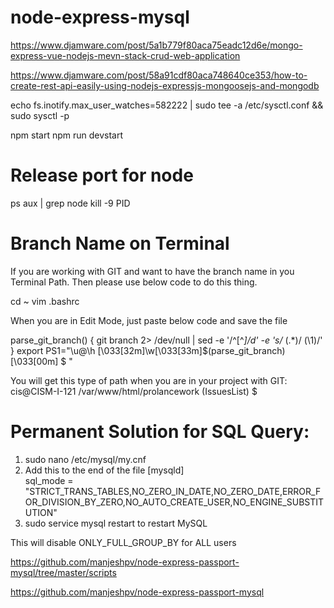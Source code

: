 # node-express-mysql

https://www.djamware.com/post/5a1b779f80aca75eadc12d6e/mongo-express-vue-nodejs-mevn-stack-crud-web-application

https://www.djamware.com/post/58a91cdf80aca748640ce353/how-to-create-rest-api-easily-using-nodejs-expressjs-mongoosejs-and-mongodb


echo fs.inotify.max_user_watches=582222 | sudo tee -a /etc/sysctl.conf && sudo sysctl -p


npm start
npm run devstart

# Release port for node

ps aux | grep node
kill -9 PID


# Branch Name on Terminal

If you are working with GIT and want to have the branch name in you Terminal Path. Then please use below code to do this thing.

cd ~
vim .bashrc

When you are in Edit Mode, just paste below code and save the file


parse_git_branch() {
     git branch 2> /dev/null | sed -e '/^[^*]/d' -e 's/* \(.*\)/ (\1)/'
}
export PS1="\u@\h \[\033[32m\]\w\[\033[33m\]\$(parse_git_branch)\[\033[00m\] $ "


You will get this type of path when you are in your project with GIT: 
cis@CISM-I-121 /var/www/html/prolancework (IssuesList) $




# Permanent Solution for SQL Query:

1. sudo nano /etc/mysql/my.cnf
2. Add this to the end of the file
[mysqld]  
sql_mode = "STRICT_TRANS_TABLES,NO_ZERO_IN_DATE,NO_ZERO_DATE,ERROR_FOR_DIVISION_BY_ZERO,NO_AUTO_CREATE_USER,NO_ENGINE_SUBSTITUTION"
3. sudo service mysql restart to restart MySQL

This will disable ONLY_FULL_GROUP_BY for ALL users


https://github.com/manjeshpv/node-express-passport-mysql/tree/master/scripts

https://github.com/manjeshpv/node-express-passport-mysql